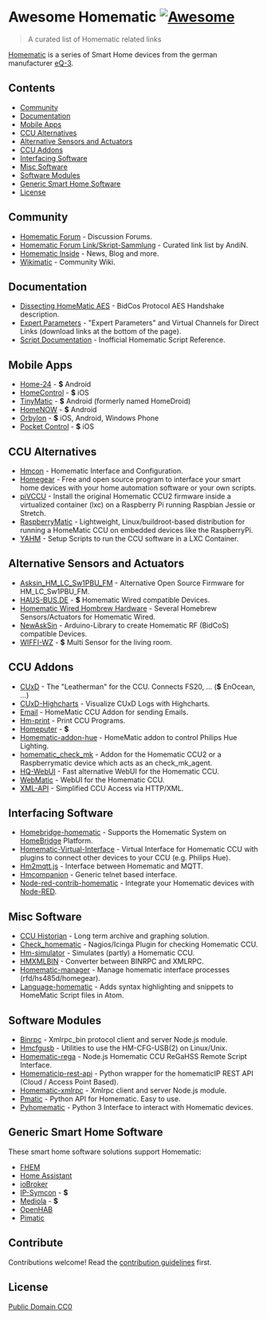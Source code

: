 # Awesome Homematic [![Awesome](https://cdn.rawgit.com/sindresorhus/awesome/d7305f38d29fed78fa85652e3a63e154dd8e8829/media/badge.svg)](https://github.com/sindresorhus/awesome)

> A curated list of Homematic related links

[Homematic](http://www.homematic.com/) is a series of Smart Home devices from the german manufacturer [eQ-3](http://www.eq-3.de). 


## Contents

- [Community](#community)
- [Documentation](#documentation)
- [Mobile Apps](#mobile-apps)
- [CCU Alternatives](#ccu-alternatives)
- [Alternative Sensors and Actuators](#alternative-sensors-and-actuators)
- [CCU Addons](#ccu-addons)
- [Interfacing Software](#interfacing-software)
- [Misc Software](#misc-software)
- [Software Modules](#software-modules)
- [Generic Smart Home Software](#generic-smart-home-software)
- [License](License)


## Community 

* [Homematic Forum](https://homematic-forum.de/) - Discussion Forums.
* [Homematic Forum Link/Skript-Sammlung](https://homematic-forum.de/forum/viewtopic.php?f=26&t=27907) - Curated link list by AndiN.
* [Homematic Inside](https://www.homematic-inside.de/) - News, Blog and more.
* [Wikimatic](http://www.wikimatic.de/wiki/Hauptseite) - Community Wiki.


## Documentation

* [Dissecting HomeMatic AES](https://git.zerfleddert.de/hmcfgusb/AES/) - BidCos Protocol AES Handshake description.
* [Expert Parameters](https://www.homematic-inside.de/software/download/item/vortrag-expertenparameter-2017) - "Expert Parameters" and Virtual Channels for Direct Links (download links at the bottom of the page).
* [Script Documentation](http://www.wikimatic.de/wiki/Script_Dokumentation) - Inofficial Homematic Script Reference.


## Mobile Apps

* [Home-24](http://www.home-24.net/index.php?page=sites/home.php&app=home24) - **$** Android 
* [HomeControl](http://www.ksquare.de/myhomecontrol/) - **$** iOS
* [TinyMatic](http://tinymatic.de/) - **$** Android (formerly named HomeDroid)
* [HomeNOW](http://homenow.at) - **$** Android
* [Orbylon](https://www.orbylon.de/orbylon) - **$** iOS, Android, Windows Phone
* [Pocket Control](https://www.penzler.de) - **$** iOS


## CCU Alternatives

* [Hmcon](https://github.com/hobbyquaker/hmcon) - Homematic Interface and Configuration. 
* [Homegear](https://www.homegear.eu/index.php/Main_Page) - Free and open source program to interface your smart home devices with your home automation software or your own scripts.
* [piVCCU](https://github.com/alexreinert/piVCCU) - Install the original Homematic CCU2 firmware inside a virtualized container (lxc) on a Raspberry Pi running Raspbian Jessie or Stretch.
* [RaspberryMatic](https://github.com/jens-maus/RaspberryMatic) - Lightweight, Linux/buildroot-based distribution for running a HomeMatic CCU on embedded devices like the RaspberryPi.
* [YAHM](https://github.com/leonsio/YAHM) - Setup Scripts to run the CCU software in a LXC Container.


## Alternative Sensors and Actuators

* [Asksin_HM_LC_Sw1PBU_FM](https://github.com/jabdoa2/Asksin_HM_LC_Sw1PBU_FM) - Alternative Open Source Firmware for HM_LC_Sw1PBU_FM.
* [HAUS-BUS.DE](http://www.haus-bus.de/) - **$** Homematic Wired compatible Devices.
* [Homematic Wired Hombrew Hardware](https://github.com/jfische) - Several Homebrew Sensors/Actuators for Homematic Wired.
* [NewAskSin](https://github.com/trilu2000/NewAskSin) - Arduino-Library to create Homematic RF (BidCoS) compatible Devices.
* [WIFFI-WZ](https://www.stall.biz/project/der-wiffi-wz-2-0-der-wohnzimmersensor) - **$** Multi Sensor for the living room.


## CCU Addons

* [CUxD](https://www.homematic-inside.de/software/cuxdaemon) - The "Leatherman" for the CCU. Connects FS20, ... (**$** EnOcean, ...)
* [CUxD-Highcharts](https://github.com/hobbyquaker/cuxd-highcharts) - Visualize CUxD Logs with Highcharts.
* [Email](https://github.com/jens-maus/hm_email) - HomeMatic CCU Addon for sending Emails.
* [Hm-print](https://github.com/litti/hm-print) - Print CCU Programs.
* [Homeputer](https://www.contronics.de/shop/Zentralen-und-Software/homeputer-CL-Studio-4-0-Software.html) - **$**
* [Homematic-addon-hue](https://github.com/j-a-n/homematic-addon-hue) - HomeMatic addon to control Philips Hue Lighting.
* [homematic_check_mk](https://github.com/alexreinert/homematic_check_mk) - Addon for the Homematic CCU2 or a Raspberrymatic device which acts as an check_mk_agent.
* [HQ-WebUI](https://github.com/hobbyquaker/hq-webui) - Fast alternative WebUI for the Homematic CCU.
* [WebMatic](http://webmatic.lmdsoft.de/tiki-index.php) - WebUI for the Homematic CCU.
* [XML-API](https://github.com/hobbyquaker/xml-api) - Simplified CCU Access via HTTP/XML.


## Interfacing Software

* [Homebridge-homematic](https://github.com/thkl/homebridge-homematic) - Supports the Homematic System on [HomeBridge](https://github.com/nfarina/homebridge) Platform.
* [Homematic-Virtual-Interface](https://github.com/thkl/Homematic-Virtual-Interface) - Virtual Interface for Homematic CCU with plugins to connect other devices to your CCU (e.g. Philips Hue).
* [Hm2mqtt.js](https://github.com/hobbyquaker/hm2mqtt.js) - Interface between Homematic and MQTT.
* [Hmcompanion](https://github.com/owagner/hmcompanion) - Generic telnet based interface.
* [Node-red-contrib-homematic](https://github.com/firsttris/node-red-contrib-homematic) - Integrate your Homematic devices with [Node-RED](https://nodered.org).


## Misc Software

* [CCU Historian](http://www.ccu-historian.de/) - Long term archive and graphing solution.
* [Check_homematic](https://github.com/hobbyquaker/check_homematic) - Nagios/Icinga Plugin for checking Homematic CCU.
* [Hm-simulator](https://github.com/hobbyquaker/hm-simulator) - Simulates (partly) a Homematic CCU.
* [HMXMLBIN](https://github.com/leonsio/HMXMLBIN) - Converter between BINRPC and XMLRPC.
* [Homematic-manager](https://github.com/hobbyquaker/homematic-manager) - Manage homematic interface processes (rfd/hs485d/homegear).
* [Language-homematic](https://github.com/Ayngush/language-homematic) - Adds syntax highlighting and snippets to HomeMatic Script files in Atom.

## Software Modules

* [Binrpc](https://github.com/hobbyquaker/binrpc) - Xmlrpc_bin protocol client and server Node.js module.
* [Hmcfgusb](https://git.zerfleddert.de/cgi-bin/gitweb.cgi/hmcfgusb) - Utilities to use the HM-CFG-USB(2) on Linux/Unix.
* [Homematic-rega](https://github.com/hobbyquaker/homematic-rega) - Node.js Homematic CCU ReGaHSS Remote Script Interface.
* [Homematicip-rest-api](https://github.com/coreGreenberet/homematicip-rest-api) - Python wrapper for the homematicIP REST API (Cloud / Access Point Based).
* [Homematic-xmlrpc](https://github.com/hobbyquaker/homematic-xmlrpc) - Xmlrpc client and server Node.js module.
* [Pmatic](https://github.com/LarsMichelsen/pmatic) - Python API for Homematic. Easy to use.
* [Pyhomematic](https://github.com/danielperna84/pyhomematic) - Python 3 Interface to interact with Homematic devices.

## Generic Smart Home Software

These smart home software solutions support Homematic:

* [FHEM](https://fhem.de/)
* [Home Assistant](https://home-assistant.io/)
* [ioBroker](http://www.iobroker.net/?lang=de)
* [IP-Symcon](https://www.symcon.de/) - **$**
* [Mediola](http://www.mediola.com/) - **$**
* [OpenHAB](https://www.openhab.org/)
* [Pimatic](https://pimatic.org/)


## Contribute

Contributions welcome! Read the [contribution guidelines](contributing.md) first.


## License

[Public Domain CC0](http://creativecommons.org/publicdomain/zero/1.0/)
